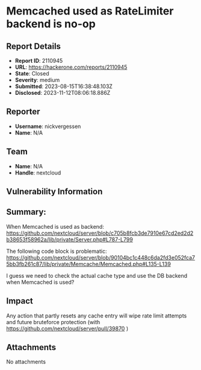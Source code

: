 # Memcached used as RateLimiter backend is no-op

## Report Details
- **Report ID**: 2110945
- **URL**: https://hackerone.com/reports/2110945
- **State**: Closed
- **Severity**: medium
- **Submitted**: 2023-08-15T16:38:48.103Z
- **Disclosed**: 2023-11-12T08:06:18.886Z

## Reporter
- **Username**: nickvergessen
- **Name**: N/A

## Team
- **Name**: N/A
- **Handle**: nextcloud

## Vulnerability Information
## Summary:
When Memcached is used as backend:
https://github.com/nextcloud/server/blob/c705b8fcb3de7910e67cd2ed2d2b38653f58962a/lib/private/Server.php#L787-L799

The following code block is problematic:
https://github.com/nextcloud/server/blob/90104bc1c448c6da2fd3e052fca75bb3fb261c87/lib/private/Memcache/Memcached.php#L135-L139

I guess we need to check the actual cache type and use the DB backend when Memcached is used?

## Impact

Any action that partly resets any cache entry will wipe rate limit attempts and future bruteforce protection (with https://github.com/nextcloud/server/pull/39870 )

## Attachments
No attachments
